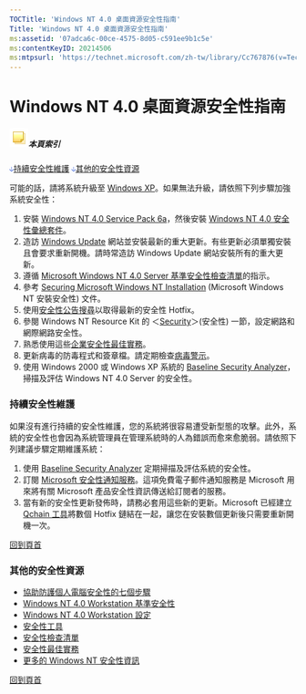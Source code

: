 ```yaml
---
TOCTitle: 'Windows NT 4.0 桌面資源安全性指南'
Title: 'Windows NT 4.0 桌面資源安全性指南'
ms:assetid: '07adca6c-00ce-4575-8d05-c591ee9b1c5e'
ms:contentKeyID: 20214506
ms:mtpsurl: 'https://technet.microsoft.com/zh-tw/library/Cc767876(v=TechNet.10)'
---
```


Windows NT 4.0 桌面資源安全性指南
=================================

##### ![](images/Cc767876.community-sm(zh-tw,TechNet.10).gif)本頁索引

![](images/Cc767876.arrow_px_down(zh-tw,TechNet.10).gif)[持續安全性維護](#abcd)
![](images/Cc767876.arrow_px_down(zh-tw,TechNet.10).gif)[其他的安全性資源](#efgh)

可能的話，請將系統升級至 [Windows XP](http://www.microsoft.com/taiwan/windowsxp/)。如果無法升級，請依照下列步驟加強系統安全性：

1.  安裝 [Windows NT 4.0 Service Pack 6a](http://www.microsoft.com/ntserver/nts/downloads/recommended/sp6/allsp6.asp?sd=gn&ln=en-us&gssnb=1)，然後安裝 [Windows NT 4.0 安全性彙總套件](http://www.microsoft.com/ntserver/sp6asrp.asp)。
2.  造訪 [Windows Update](http://windowsupdate.microsoft.com/) 網站並安裝最新的重大更新。有些更新必須單獨安裝且會要求重新開機。請時常造訪 Windows Update 網站安裝所有的重大更新。
3.  遵循 [Microsoft Windows NT 4.0 Server 基準安全性檢查清單](http://www.microsoft.com/technet/security/chklist/nt4svrcl.mspx)的指示。
4.  參考 [Securing Microsoft Windows NT Installation](http://www.microsoft.com/ntserver/techresources/security/secure_ntinstall.asp) (Microsoft Windows NT 安裝安全性) 文件。
5.  使用[安全性公告搜尋](http://www.microsoft.com/technet/security/current.asp?productid=54)以取得最新的安全性 Hotfix。
6.  參閱 Windows NT Resource Kit 的 ＜[Security](http://www.microsoft.com/resources/documentation/windowsnt/4/workstation/reskit/en-us/security.mspx)＞(安全性) 一節，設定網路和網際網路安全性。
7.  熟悉使用這些[企業安全性最佳實務](http://www.microsoft.com/technet/archive/security/bestprac/bpent/bpentsec.mspx)。
8.  更新病毒的防毒程式和簽章檔。請定期檢查[病毒警示](http://www.microsoft.com/technet/security/alerts/default.mspx)。
9.  使用 Windows 2000 或 Windows XP 系統的 [Baseline Security Analyzer](http://www.microsoft.com/taiwan/technet/security/tools/mbsaqa.aspx)，掃描及評估 Windows NT 4.0 Server 的安全性。

### 持續安全性維護

如果沒有進行持續的安全性維護，您的系統將很容易遭受新型態的攻擊。此外，系統的安全性也會因為系統管理員在管理系統時的人為錯誤而愈來愈脆弱。請依照下列建議步驟定期維護系統：

1.  使用 [Baseline Security Analyzer](http://www.microsoft.com/taiwan/technet/security/tools/mbsaqa.aspx) 定期掃描及評估系統的安全性。
2.  訂閱 [Microsoft 安全性通知服務](http://www.microsoft.com/technet/security/bulletin/notify.mspx)。這項免費電子郵件通知服務是 Microsoft 用來將有關 Microsoft 產品安全性資訊傳送給訂閱者的服務。
3.  當有新的安全性更新發佈時，請務必套用這些新的更新。Microsoft 已經建立 [Qchain 工具](http://www.microsoft.com/downloads/details.aspx?displaylang=en&familyid=a85c9cfa-e84c-4723-9c28-f66859060f5d)將數個 Hotfix 鏈結在一起，讓您在安裝數個更新後只需要重新開機一次。

[](#mainsection)[回到頁首](#mainsection)

### 其他的安全性資源

-   [協助防護個人電腦安全性的七個步驟](http://www.microsoft.com/taiwan/security/protect/)
-   [Windows NT 4.0 Workstation 基準安全性](http://www.microsoft.com/technet/security/chklist/nt4wscl.mspx)
-   [Windows NT 4.0 Workstation 設定](http://www.microsoft.com/technet/security/chklist/wrkstchk.mspx)
-   [安全性工具](http://www.microsoft.com/technet/security/tools/default.mspx)
-   [安全性檢查清單](http://www.microsoft.com/technet/security/chklist/default.mspx)
-   [安全性最佳實務](http://www.microsoft.com/taiwan/security/guidance/default.mspx)
-   [更多的 Windows NT 安全性資訊](http://www.microsoft.com/taiwan/security/guidance/default.mspx)

[](#mainsection)[回到頁首](#mainsection)
